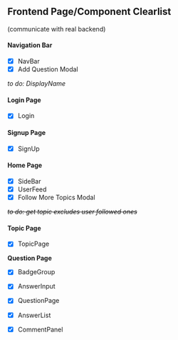 ## Frontend Page/Component Clearlist
(communicate with real backend)

#### Navigation Bar

- [x] NavBar
- [x] Add Question Modal

*to do: DisplayName*
 

#### Login Page

- [x] Login


#### Signup Page

- [x] SignUp


#### Home Page

- [x] SideBar 
- [x] UserFeed
- [x] Follow More Topics Modal

~~*to do: get topic excludes user followed ones*~~


#### Topic Page
- [x] TopicPage


**Question Page**

- [x] BadgeGroup
- [x] AnswerInput
- [x] QuestionPage
- [x] AnswerList
- [x] CommentPanel

